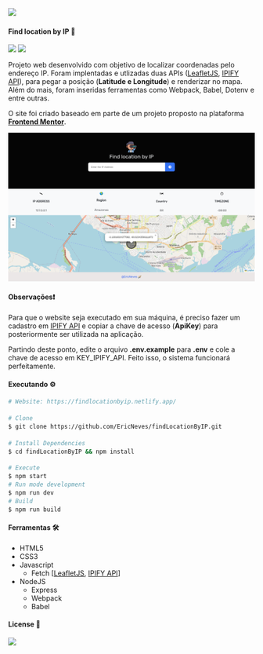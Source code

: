 <img src="https://findlocationbyip.netlify.app/images/favicon.png">

#### Find location by IP 🔎

<img src="https://img.shields.io/github/license/ericneves/findLocationByIP?color=blue&label=license&logo=appveyor&logoColor=white&style=flat-square"> <img src="https://img.shields.io/github/last-commit/ericneves/findLocationByIP?color=blue&logo=appveyor&logoColor=white&style=flat-square">

<p>Projeto web desenvolvido com objetivo de localizar coordenadas pelo endereço IP. Foram implentadas e utlizadas duas APIs (<a href="https://leafletjs.com/">LeafletJS</a>, <a href="https://www.ipify.org/">IPIFY API</a>), para pegar a posição (<b>Latitude e Longitude</b>) e renderizar no mapa. Além do mais, foram inseridas ferramentas como Webpack, Babel, Dotenv e entre outras.</p>

<p>O site foi criado baseado em parte de um projeto proposto na plataforma <a href="https://www.frontendmentor.io/challenges/ip-address-tracker-I8-0yYAH0"><b>Frontend Mentor</b></a>.</p>

<img src=".github/screenshot.png">

#### Observações❗️

<p>Para que o website seja executado em sua máquina, é preciso fazer um cadastro em <a href="https://www.ipify.org/">IPIFY API</a> e copiar a chave de acesso (<b>ApiKey</b>) para posteriormente ser utilizada na aplicação.</p>

<p>Partindo deste ponto, edite o arquivo <b>.env.example</b> para <b>.env</b> e cole a chave de acesso em KEY_IPIFY_API. Feito isso, o sistema funcionará perfeitamente.</p>

#### Executando ⚙️

```sh
# Website: https://findlocationbyip.netlify.app/

# Clone
$ git clone https://github.com/EricNeves/findLocationByIP.git

# Install Dependencies
$ cd findLocationByIP && npm install

# Execute
$ npm start
# Run mode development 
$ npm run dev
# Build
$ npm run build
```

#### Ferramentas 🛠

   * HTML5
   * CSS3
   * Javascript
     * Fetch [<a href="https://leafletjs.com/">LeafletJS</a>, <a href="https://www.ipify.org/">IPIFY API</a>]
   * NodeJS
     * Express
     * Webpack
     * Babel

#### License 📝

<img src="https://img.shields.io/github/license/ericneves/advicegenerateapp?color=critical&logo=appveyor&style=flat-square">